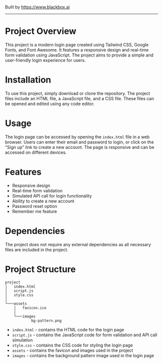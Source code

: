
Built by https://www.blackbox.ai

---

# Project Overview

This project is a modern login page created using Tailwind CSS, Google Fonts, and Font Awesome. It features a responsive design and real-time form validation using JavaScript. The project aims to provide a simple and user-friendly login experience for users.

# Installation

To use this project, simply download or clone the repository. The project files include an HTML file, a JavaScript file, and a CSS file. These files can be opened and edited using any code editor.

# Usage

The login page can be accessed by opening the `index.html` file in a web browser. Users can enter their email and password to login, or click on the "Sign up" link to create a new account. The page is responsive and can be accessed on different devices.

# Features

- Responsive design
- Real-time form validation
- Simulated API call for login functionality
- Ability to create a new account
- Password reset option
- Remember me feature

# Dependencies

The project does not require any external dependencies as all necessary files are included in the project.

# Project Structure

```
project
│   index.html
│   script.js
│   style.css
│   
└───assets
    │   favicon.ico
    │   
    └───images
            bg-pattern.png
```

- `index.html` - contains the HTML code for the login page
- `script.js` - contains the JavaScript code for form validation and API call simulation
- `style.css` - contains the CSS code for styling the login page
- `assets` - contains the favicon and images used in the project
- `images` - contains the background pattern image used in the login page